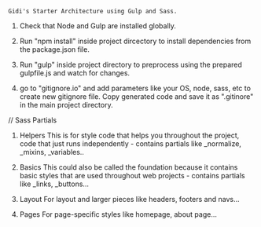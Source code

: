 	Gidi's Starter Architecture using Gulp and Sass.

1. Check that Node and Gulp are installed globally.

2. Run "npm install" inside project dircectory to install dependencies from the package.json file.

3. Run "gulp" inside project directory to preprocess using the prepared gulpfile.js and watch for changes.

3. go to "gitignore.io" and add parameters like your OS, node, sass, etc to create new gitignore file. Copy generated code and save it as ".gitinore" in the main project directory. 



// Sass Partials 

1. Helpers
	This is for style code that helps you throughout the project, code that just runs independently - contains partials like _normalize, _mixins, _variables..

2. Basics
	This could also be called the foundation because it contains basic styles that are used throughout web projects - contains partials like _links, _buttons...

3. Layout
	For layout and larger pieces like headers, footers and navs...

4. Pages
	For page-specific styles like homepage, about page...
	